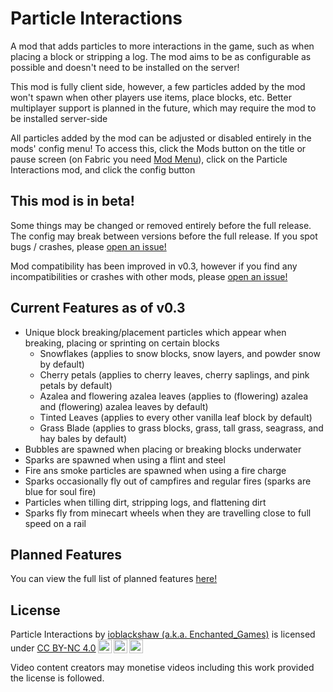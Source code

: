 # Particle Interactions
A mod that adds particles to more interactions in the game, such as when placing a block or stripping a log. The mod aims to be as configurable as possible and doesn't need to be installed on the server!

This mod is fully client side, however, a few particles added by the mod won't spawn when other players use items, place blocks, etc. Better multiplayer support is planned in the future, which may require the mod to be installed server-side

All particles added by the mod can be adjusted or disabled entirely in the mods' config menu! To access this, click the Mods button on the title or pause screen (on Fabric you need [Mod Menu](https://modrinth.com/mod/modmenu)), click on the Particle Interactions mod, and click the config button

## This mod is in beta!
Some things may be changed or removed entirely before the full release. The config may break between versions before the full release. If you spot bugs / crashes, please [open an issue!](https://github.com/Enchanted-Games/block-place-particles/issues)

Mod compatibility has been improved in v0.3, however if you find any incompatibilities or crashes with other mods, please [open an issue!](https://github.com/Enchanted-Games/block-place-particles/issues)

## Current Features as of v0.3
- Unique block breaking/placement particles which appear when breaking, placing or sprinting on certain blocks
  - Snowflakes (applies to snow blocks, snow layers, and powder snow by default)
  - Cherry petals (applies to cherry leaves, cherry saplings, and pink petals by default)
  - Azalea and flowering azalea leaves (applies to (flowering) azalea and (flowering) azalea leaves by default)
  - Tinted Leaves (applies to every other vanilla leaf block by default)
  - Grass Blade (applies to grass blocks, grass, tall grass, seagrass, and hay bales by default)
- Bubbles are spawned when placing or breaking blocks underwater
- Sparks are spawned when using a flint and steel
- Fire ans smoke particles are spawned when using a fire charge
- Sparks occasionally fly out of campfires and regular fires (sparks are blue for soul fire)
- Particles when tilling dirt, stripping logs, and flattening dirt
- Sparks fly from minecart wheels when they are travelling close to full speed on a rail

## Planned Features
You can view the full list of planned features [here!](https://github.com/Enchanted-Games/block-place-particles/issues/6)

## License
<p xmlns:cc="http://creativecommons.org/ns#" >Particle Interactions by <a rel="cc:attributionURL dct:creator" property="cc:attributionName" href="https://enchanted.games">ioblackshaw (a.k.a. Enchanted_Games)</a> is licensed under <a href="http://creativecommons.org/licenses/by-nc/4.0/?ref=chooser-v1" target="_blank" rel="license noopener noreferrer" style="display:inline-block;">CC BY-NC 4.0<img style="height:22px!important;margin-left:3px;vertical-align:text-bottom;" src="https://mirrors.creativecommons.org/presskit/icons/cc.svg?ref=chooser-v1"><img style="height:22px!important;margin-left:3px;vertical-align:text-bottom;" src="https://mirrors.creativecommons.org/presskit/icons/by.svg?ref=chooser-v1"><img style="height:22px!important;margin-left:3px;vertical-align:text-bottom;" src="https://mirrors.creativecommons.org/presskit/icons/nc.svg?ref=chooser-v1"></a></p> 
Video content creators may monetise videos including this work provided the license is followed.
